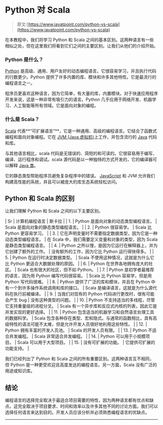 # Python 对 Scala

> 原文:[https://www.javatpoint.com/python-vs-scala](https://www.javatpoint.com/python-vs-scala)

在本教程中，我们将学习 Python 和 Scala 之间的基本区别。这两种语言有一些相似之处，但在这里我们将看到它们之间的主要区别。让我们从他们的介绍开始。

### Python 是什么？

[Python](https://www.javatpoint.com/python-tutorial) 是高级、通用、用户友好的动态编程语言。它很容易学习，并且执行代码的行数更少。Python 提供了许多内置的库、模块和许多其他特性。它是最流行的编程语言之一。

程序员更喜欢这种语言，因为它简单，有大量的库，内置模块。对于快速应用程序开发来说，这是一种非常有吸引力的语言。Python 几乎应用于网络开发、机器学习、人工智能等所有领域。它是面向对象的编程。

### 什么是 Scala？

[Scala](https://www.javatpoint.com/scala-tutorial) 代表**“可扩展语言”**，它是一种通用、高级的编程语言。它结合了函数式编程和面向对象编程。它在 [JVM (Java 虚拟机)](https://www.javatpoint.com/jvm-java-virtual-machine)上工作，并包含流行的 [Java](https://www.javatpoint.com/java-tutorial) 代码和库。

与其他语言相比，scala 代码是无错误的、简短的和可读的。它很容易用于编写、编译、运行程序和调试。scala 源代码是以一种独特的方式开发的，它的编译器可以解释 [Java 类](https://www.javatpoint.com/object-and-class-in-java#class)。

它的静态类型帮助程序员避免复杂程序中的错误。 [JavaScript](https://www.javatpoint.com/javascript-tutorial) 和 JVM 允许我们构建高性能的系统，并且可以被庞大的库生态系统轻松访问。

## Python 和 Scala 的区别

让我们理解 Python 和 Scala 之间的以下主要区别。

| Sr | 计算机编程语言 | 斯卡拉 |
| 1. | Python 是面向对象的动态类型编程语言。 | Scala 是面向对象的静态类型编程语言。 |
| 2. | Python 很容易学。 | Scala 比 Python 更容易学习。 |
| 3. | 它在声明变量时不需要指定数据类型，因为它是一种动态类型编程语言。 | 在 Scala 中，我们需要定义变量和对象的类型，因为 Scala 是静态类型编程语言。 |
| 4. | Python 之所以慢，是因为它运行在解释器上，并为它创建了额外的工作。 | 没有额外的工作，因为它比 Python 运行得快得多。 |
| 5. | Python 在运行时决定数据类型。 | Scala 不使用这种情况，这就是为什么它比 Python 更适合大数据处理的原因。 |
| 6. | Python 在世界各地拥有庞大的社区。 | Scala 也有很大的社区，但不如 Python。 |
| 7. | Python 是初学者最推荐的语言，因为用 Python 编写代码很容易。 | Scala 比 Python 容易学，但是用 Python 写代码很难。 |
| 8. | Python 提供了广泛的库和模块，并且在 Python 中有一个到许多操作系统调用和库的接口。 | Scala 是编译语言，这就是为什么源代码在执行前被编译。 |
| 9. | 当我们对现有的 Python 代码进行更改时，很有可能会产生 bug | 没有这种类型的问题。 |
| 10. | Python 不支持适当的多线程，尽管它支持重量级的进程分叉。 | Scala 有一个异步库和反应式内核的列表，因此它是并发实现的更好选择。 |
| 11. | Python 包含适当的机器学习和自然语言处理工具的数据科学。 | Scala 包含各种存在类型、宏和隐式。与通常的函数相比，具有高级特性的语法可能不太难，但是允许开发人员很好地利用这些特性。 |
| 12. | Python 拥有丰富的开发人员池。 | Scala 的开发人员有限。 |
| 13. | Python 不适合并发编程。 | Scala 非常适合并发编程。 |
| 14. | Python 可以用于小规模项目。 | Scala 可以用于大型项目。 |
| 15. | 没有可扩展的功能。 | 它提供可扩展的功能支持。 |

我们已经列出了 Python 和 Scala 之间的所有重要区别。这两种语言互不相同，但 Python 是一种更受欢迎且高度发达的编程语言。另一方面，Scala 没有广泛的用途或知识库。

## 结论

编程语言的选择完全取决于最适合项目需要的特性，因为两种语言都有优点和缺点。这完全取决于项目要求、时间和效率以及许多其他不同的讨论方面。我们可以选择任何语言来达到目的。开发人员应该分析并必须熟悉编程语言的优缺点。

* * *